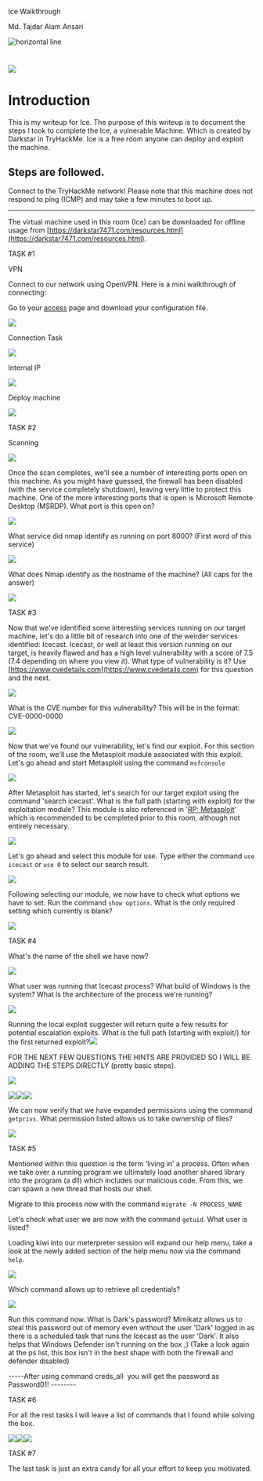 Ice Walkthrough

Md. Tajdar Alam Ansari

![](https://lh6.googleusercontent.com/zyOz3IAl3yL57j1TMXAnzVPxB-vec90aZtxSsLx6J8hNDX9cs1fVfBEt3bXHDBx68gKmo89rre9AInAW3wK0safWgI2-cvyJv852mcjPzlSf0tdflgMEDbiBKDTK8hEqCbkpD8NRklQvJFGMuA "horizontal line")

# ![](https://lh4.googleusercontent.com/a0c_wbx-UJ59TiBr8xOQUld3L3F7_tYOuWhw4D4IblsroT3_iuelQDCAeVQho4ZonSMERhItnAjo4z4ywoeJdXX-bqCsgMBTQfRRmnPZJO__9NpTltjGWTeWLTf4iT_2kdpMWCWHD6vv05av3A)

  

# Introduction

This is my writeup for Ice. The purpose of this writeup is to document the steps I took to complete the [](https://tryhackme.com/room/ice)Ice, a vulnerable Machine. Which is created by [](https://tryhackme.com/p/DarkStar7471)Darkstar in [](https://tryhackme.com)TryHackMe. Ice is a free room anyone can deploy and exploit the machine.

## Steps are followed.

  

Connect to the TryHackMe network! Please note that this machine does not respond to ping (ICMP) and may take a few minutes to boot up.

-----------------------------------------

The virtual machine used in this room (Ice) can be downloaded for offline usage from [https://darkstar7471.com/resources.html](https://darkstar7471.com/resources.html).

  

TASK #1

VPN

Connect to our network using OpenVPN. Here is a mini walkthrough of connecting:

Go to your [access](http://tryhackme.com/access) page and download your configuration file.

![](https://lh6.googleusercontent.com/0TgEAyEGrzADVB5Pu1P5LjE7QgUSSE9EQQSLgYHbhDBnodvagPK8KX2W7MmeVU1b3-XKXogyDX6AsXY3MUeKGAT7iHeSUyuhV1ZlqpHerAxW-W8-K9vNPUyMJAuMieTfdLRSdXB0ks_zSBhrxA)

Connection Task

![](https://lh4.googleusercontent.com/XcTM95v2bKTTIhcb6ojJeh9KtIaDvwm1EnhOnqq4xwbOLPEaPH4f3mBhMTcxYBlg63DP3EDesDR4VQi4AxKuGFCHJhqq3DtbqjaeUNrgGSv40ZgvtditLdcjP2VgyXycjYQZxoo2FqiIkYydmw)

Internal IP

![](https://lh4.googleusercontent.com/B50cMrubnTleUwMSQ-nvVb8Vk_solIt2ZkjBCChk1SxY4ETimNuNb-v6MSJkxVF7f3RdTMvfdczR6CqNq9tyObTuuOODy47F-dxdMHDnH5EOdUnQ4sZJL853P30MmPYvsSVJsS85_aDsy7o6Yw)

Deploy machine

![](https://lh5.googleusercontent.com/UkP4_qc8t-fDo4L2OXX_di-lq5pBn0xwy6b1Kty1xSlVj_zKPOODQ8Ju3fQ3dFi6iPxEhVbgzqiVua7U2ZB1njnWhTFjF937usJ4K4ffgXH3hKhK35P0KWJ1kMfYCVhS8TsEQy4Ry4TVVIvkcg)

  
  
  
  

TASK #2

Scanning

![](https://lh6.googleusercontent.com/5a5LXv6vwJapX2Kiud2dumxqXYSGvW-DbcOrTt5iVLu8HTadk2dlAjm65TpWaYhj9dTxirrNctJKFMRXeuwcjsD9XsUKoWfmq25Xn0Wy29dmc_eaiVWyBVMVrtULPou_Gz-vBlZrCLDsytNZKw)

Once the scan completes, we'll see a number of interesting ports open on this machine. As you might have guessed, the firewall has been disabled (with the service completely shutdown), leaving very little to protect this machine. One of the more interesting ports that is open is Microsoft Remote Desktop (MSRDP). What port is this open on?

![](https://lh6.googleusercontent.com/2ONtH3XClXh-1ql0gZxQznsLTuO8MGSs0rCTa82gDM-0FkAnwZBmjCcwei6ABcL9foidUtS9INNqJNOCfZsEo4sYQ5mZqSbWmKfmajSHn9730T2SR4nfxkjuW7Tw6mybGiG8OOLNbs0zoey61Q)

What service did nmap identify as running on port 8000? (First word of this service)

![](https://lh6.googleusercontent.com/X0lod_PsyYm0VcFytjO03PZTO_IOmq_QJm2aVgUpyiDgoKoambeIDikPQh6x3iHUwMWFLWIog8T9mRARfKv7VYfLYUIitSuFpWkv0iP5Swd_HUEIRuEu2jXLnW2B70ui5eIO-eOD2JiJUi-RWw)

What does Nmap identify as the hostname of the machine? (All caps for the answer)

![](https://lh3.googleusercontent.com/zccwClgLMQIG8H2EXK6CDsHZbnpi90m4tPdzYcf0AUsTR0wRRjHXjJKZ5vTmO1wTP6EPsqdGnnU0GjMK9fbw_NOJGFEqXAfWA72ebXdQV-wZ8UAgZcckVinkMtG5sQocyGvYys6X8euh9bHQog)

TASK #3

Now that we've identified some interesting services running on our target machine, let's do a little bit of research into one of the weirder services identified: Icecast. Icecast, or well at least this version running on our target, is heavily flawed and has a high level vulnerability with a score of 7.5 (7.4 depending on where you view it). What type of vulnerability is it? Use [https://www.cvedetails.com](https://www.cvedetails.com) for this question and the next.

![](https://lh6.googleusercontent.com/SmJuEkVlc5ofgnPMg7TDIWTvR2DX6AVl5A8TmmfdAG7ahgobrAilAXdd42zasrQ422YcawzC3KTE5m52CQpRdpiGImAXgjicz9RIWEqdGHZuNVzqI8eeq8rxxUq8WggiLZe8KPlF26umngzRzg)

What is the CVE number for this vulnerability? This will be in the format: CVE-0000-0000

![](https://lh3.googleusercontent.com/Qw8vx-j_yjmRadJ6gq2CfWPgMUCtlby9Ukv_e3AXOWfylpWcmCb_nbM6kf02cq-HyxGWIoQVXLE0y70GGd-cEbh5niB-fzEEZ0D1XAGbs-52GxkRkOnUbdJIT6oa_SFgNcCXIOnCp5CfU9UFng)

Now that we've found our vulnerability, let's find our exploit. For this section of the room, we'll use the Metasploit module associated with this exploit. Let's go ahead and start Metasploit using the command `msfconsole`

![](https://lh4.googleusercontent.com/2nX8N25iMOMpMeZZ-xVuLwPvXlHV6rdCyYbT24JmpfaSi388yM9mjHGJ9EJeGbZTV4ArqCq0eS1nuE6475qLZFZjp_NP3rncOqg7ZiGlEpJWyEIde-kFoGYShCf3mHrHpljvWMF6BU3ddNoIzA)

After Metasploit has started, let's search for our target exploit using the command 'search icecast'. What is the full path (starting with exploit) for the exploitation module? This module is also referenced in '[RP: Metasploit](https://tryhackme.com/room/rpmetasploit)' which is recommended to be completed prior to this room, although not entirely necessary. 

![](https://lh5.googleusercontent.com/BD-KIpPpLXb1lubMAu_Q0zrumYnLlW9jxNlHZ0VUo1FFdqFf0W6GrrFIH_0STvOyF1r55Vd0K0Ns9HEFHMV5CmPQoChcIROxhSS9YxGtMBGgppIyxl3Udr4NBjsqv8J7hjuaZnyOerBhfNyV0w)

Let's go ahead and select this module for use. Type either the command `use icecast` or `use 0` to select our search result.

![](https://lh5.googleusercontent.com/IlQkhOL2VfYTV9EWOScBo2WnDV_gNsjS0sdQ3D3x2sQ0IUNbQ2RUzbeuuDBHsJDhdTc49dYr9zujntWTnVsW8ncmN0t5Cjrr-hvh-4erTXXnBDlkDA-WHB-h7sNvacuOarpThiSuqzfGzHh-Bw)

Following selecting our module, we now have to check what options we have to set. Run the command `show options`. What is the only required setting which currently is blank?

![](https://lh6.googleusercontent.com/sbVN-pVcjNHtOvOC4XyKgs58BvhvHXokICJaWiEZl0cKqftPhrFsfLkiVNCXxHbJNn9-KiVHlC-d4azOdg_hXgyx2XM33ETgQdolp8X4CPQ8WCPfe6zNPplhI0g6AakA_eRKOfsguc2sP90jQQ)

TASK #4

What's the name of the shell we have now?

![](https://lh3.googleusercontent.com/iUE5MsLlhdrX8sw-lVVhLot81rxAkhxEaoazYzoohYZpxm8_nzaUO99Q9G55uAyygoTamqjAFwPx7Eyo_ym6RU7PPb6rJPcjX8VRCIbI22mrVbpyK1km665FylgpDnDv8Q0ZfNXQj1-GFHdjNw)

  
  

What user was running that Icecast process? What build of Windows is the system? What is the architecture of the process we're running?

![](https://lh5.googleusercontent.com/FHWvYn0PdZOhB9zw82p5yILO9xl_fLkJzkRG_sndPe1dwXAJBhbnbKWq1giLXhLEJHNUQONNKKQE6SExxnmTWwYxMwy-uj_DqGwCYDh0Z4gNZ3KSNQrX5l7uMCp-pYLXsGrVJnXphmcRtEPBJQ)

Running the local exploit suggester will return quite a few results for potential escalation exploits. What is the full path (starting with exploit/) for the first returned exploit?![](https://lh3.googleusercontent.com/wd6F_bk0DMaznSRbTh0PNdbaekQVboUbfw4n-GhAhTi8Pkt4obuEg8xMHxachE4kiDlra1IImirKAlvg9cZ_UKBg78IXe7PH_Bh0Hu_PN6BuChLWzqXbIPC5PD03K5R2EUvBcJHMCCKnd7aTmA)

  
  
  
  
  
  
  
  
  

FOR THE NEXT FEW QUESTIONS THE HINTS ARE PROVIDED SO I WILL BE ADDING THE STEPS DIRECTLY (pretty basic steps).

![](https://lh5.googleusercontent.com/G002LjAQMuFTTgej4XvasfKTsx_N9S4uIdbD0J5LdCV1a8Gi5FITpuRXxGW5nNIMGdS1zjNJWIv6cknb35NNLbNz59UhtAQU-EDMiC8XIjnkNOMjGkv1FpWQFmsyPxg0vK3desQz_pBvm_9Eog)

![](https://lh6.googleusercontent.com/HR4NNVw53K8vr8_eGviBe7hU3uWUv7E3f25LVX-ViWkHETcH8Tz2eJiVNRALhDQj0LFh7xYfo69aoJTK_xDhiTgj6evDfi-xgYrSUiqV9f1NjgKlrT-TYUuqbNkKz4eHD-8QPHtJDQ-QXp5fTw)![](https://lh3.googleusercontent.com/IRMdHhF6jxY1FcPv1PnoEvY8HeXZPYvRTLx5U_PEhGJtLiYl727DNFmgsKx-4MAHNMeNijQnGH_s3yUMvIhH1oQFTcH9oI8Azqt-u5i2qkdcDIVpWIhZhJBCRO6mN3xOX2zdczp0iOkttioxrg)![](https://lh4.googleusercontent.com/iGuud3rTOIGfvdsbizjNYsWVBzaJ9OpWBRYKclW2V7YFGSJz80ApPdbbGKymH5MvgUtvRQo62D2AkfXcoFC7NL_D_8WH3-RE9foe8-Sbs_860Kk0DGriMwyTBqfqedejhWj5uG5gm9E0Vs330w)

We can now verify that we have expanded permissions using the command `getprivs`. What permission listed allows us to take ownership of files?

![](https://lh5.googleusercontent.com/OPy58kk499vP65RAWmiHgGa6yEz2x1NIR-Q8eyuT6fMjhTeBySGXlrFMtI01lS_SuIQvWbioHGL-DqWcOcXjr6kNOW0KKNAli7WOldU8050dHa6U8Tja5HWKh93R6FTTgAA_LOPSO2GrAj6UlQ)

TASK #5

Mentioned within this question is the term 'living in' a process. Often when we take over a running program we ultimately load another shared library into the program (a dll) which includes our malicious code. From this, we can spawn a new thread that hosts our shell.

Migrate to this process now with the command `migrate -N PROCESS_NAME`

Let's check what user we are now with the command `getuid`. What user is listed?

Loading kiwi into our meterpreter session will expand our help menu, take a look at the newly added section of the help menu now via the command `help`. 

  

![](https://lh5.googleusercontent.com/1nJY_-EY3IFF8__BDZTSTKQ7S8mqWQEpNsPVb_ybizRzVyYIYmwDhI7sdctHvBUXfJ7KtS2znZzx8rDywfw7cdfmRxWbG466BBKWoFoSdpGo3eKh5UBdxb-TjtBcwaJIPkPKurztEVG2lNw1VA)

Which command allows up to retrieve all credentials?

![](https://lh3.googleusercontent.com/jlC23CqkTP1TgsIaoZrXc3A8AsZB712EZyWiky2z8YinqrrTKn-Qf9yf3JxuvAJp9aJT9wjSwpxCRRO9IfVkQjvTky3GV9kTpo4BRZe7AccYPFFq4FShiBEnPmUT-t1NrmZsvbW813r_EoboVA)

Run this command now. What is Dark's password? Mimikatz allows us to steal this password out of memory even without the user 'Dark' logged in as there is a scheduled task that runs the Icecast as the user 'Dark'. It also helps that Windows Defender isn't running on the box ;) (Take a look again at the ps list, this box isn't in the best shape with both the firewall and defender disabled)

-----After using command creds_all  you will get the password as Password01! --------

  

TASK #6

For all the rest tasks I will leave a list of commands that I found while solving the box.

![](https://lh5.googleusercontent.com/VnYfM0WCBhtheWx2VAi8EumEKmXw-sfwvVKuHYp9OGdmdpsu0duVRRngwsAYUtGiPlkLZl6S79KEhniE9vkFFmvOoNTmWO0SLjSlMRv0YGeSw2pWjFfJmRZcjORCRKHRoKYPjxJD6AcF4sPewQ)![](https://lh4.googleusercontent.com/Hg64yy0DENKUZp_2QQ2e3EhNtRcBjHpSG-P7lIYlEqDYDeuKr0OCeGldAUspOTRpHJk-iVEhRNXnJtmQGiriBvYO5jiiaZrbOeATQrrrJf2h0B6wAsrFHYdD-gF6UIYCJRKcJDxPY4axtRpfpA)![](https://lh5.googleusercontent.com/74EjVgP9ezkHMhNCT3v-CL_7R-mzy0Z7BvC63GNHdEx0h3QNqTCoTBSRf8RXXqo2aCuFWRh4YUGQBzb7TFrGREmbX9wMjFEVhqJT71HWSCx9pZKru_XDCuKxUm4vhSNhslNCCWgDtuLu3OB87Q)

  

TASK #7

The last task is just an extra candy for all your effort to keep you motivated.

